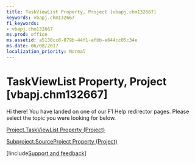 ```yaml
---
title: TaskViewList Property, Project [vbapj.chm132667]
keywords: vbapj.chm132667
f1_keywords:
- vbapj.chm132667
ms.prod: office
ms.assetid: a5138cc8-879b-44f1-afbb-e644cc05c34e
ms.date: 06/08/2017
localization_priority: Normal
---
```



# TaskViewList Property, Project [vbapj.chm132667]

Hi there! You have landed on one of our F1 Help redirector pages. Please select the topic you were looking for below.

[Project.TaskViewList Property (Project)](http://msdn.microsoft.com/library/86d408a2-ed60-fde0-8849-17167d71f6d6%28Office.15%29.aspx)

[Subproject.SourceProject Property (Project)](http://msdn.microsoft.com/library/4135a5c9-eacb-12d3-b631-1d30d689f666%28Office.15%29.aspx)

[!include[Support and feedback](~/includes/feedback-boilerplate.md)]